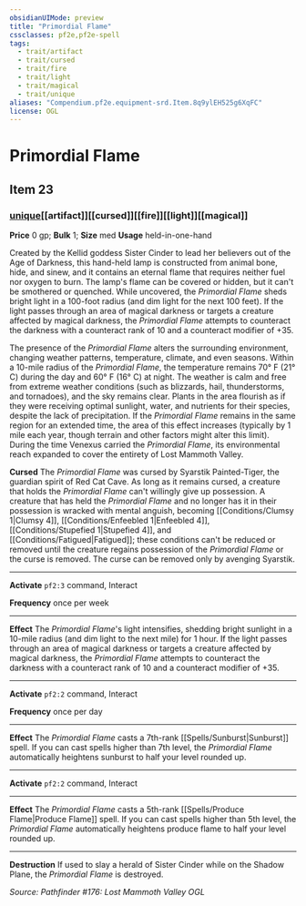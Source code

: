 ```yaml
---
obsidianUIMode: preview
title: "Primordial Flame"
cssclasses: pf2e,pf2e-spell
tags:
  - trait/artifact
  - trait/cursed
  - trait/fire
  - trait/light
  - trait/magical
  - trait/unique
aliases: "Compendium.pf2e.equipment-srd.Item.8q9ylEH525g6XqFC"
license: OGL
---
```

# Primordial Flame
## Item 23
### [unique](unique "Unique Rarity Trait")[[artifact]][[cursed]][[fire]][[light]][[magical]]


**Price** 0 gp; 
**Bulk** 1; **Size** med
**Usage** held-in-one-hand

Created by the Kellid goddess Sister Cinder to lead her believers out of the Age of Darkness, this hand-held lamp is constructed from animal bone, hide, and sinew, and it contains an eternal flame that requires neither fuel nor oxygen to burn. The lamp's flame can be covered or hidden, but it can't be smothered or quenched. While uncovered, the _Primordial Flame_ sheds bright light in a 100-foot radius (and dim light for the next 100 feet). If the light passes through an area of magical darkness or targets a creature affected by magical darkness, the _Primordial Flame_ attempts to counteract the darkness with a counteract rank of 10 and a counteract modifier of +35.

The presence of the _Primordial Flame_ alters the surrounding environment, changing weather patterns, temperature, climate, and even seasons. Within a 10-mile radius of the _Primordial Flame_, the temperature remains 70° F (21° C) during the day and 60° F (16° C) at night. The weather is calm and free from extreme weather conditions (such as blizzards, hail, thunderstorms, and tornadoes), and the sky remains clear. Plants in the area flourish as if they were receiving optimal sunlight, water, and nutrients for their species, despite the lack of precipitation. If the _Primordial Flame_ remains in the same region for an extended time, the area of this effect increases (typically by 1 mile each year, though terrain and other factors might alter this limit). During the time Venexus carried the _Primordial Flame_, its environmental reach expanded to cover the entirety of Lost Mammoth Valley.

**Cursed** The _Primordial Flame_ was cursed by Syarstik Painted-Tiger, the guardian spirit of Red Cat Cave. As long as it remains cursed, a creature that holds the _Primordial Flame_ can't willingly give up possession. A creature that has held the _Primordial Flame_ and no longer has it in their possession is wracked with mental anguish, becoming [[Conditions/Clumsy 1|Clumsy 4]], [[Conditions/Enfeebled 1|Enfeebled 4]], [[Conditions/Stupefied 1|Stupefied 4]], and [[Conditions/Fatigued|Fatigued]]; these conditions can't be reduced or removed until the creature regains possession of the _Primordial Flame_ or the curse is removed. The curse can be removed only by avenging Syarstik.

* * *

**Activate** `pf2:3` command, Interact

**Frequency** once per week

* * *

**Effect** The _Primordial Flame_'s light intensifies, shedding bright sunlight in a 10-mile radius (and dim light to the next mile) for 1 hour. If the light passes through an area of magical darkness or targets a creature affected by magical darkness, the _Primordial Flame_ attempts to counteract the darkness with a counteract rank of 10 and a counteract modifier of +35.

* * *

**Activate** `pf2:2` command, Interact

**Frequency** once per day

* * *

**Effect** The _Primordial Flame_ casts a 7th-rank [[Spells/Sunburst|Sunburst]] spell. If you can cast spells higher than 7th level, the _Primordial Flame_ automatically heightens sunburst to half your level rounded up.

* * *

**Activate** `pf2:2` command, Interact

* * *

**Effect** The _Primordial Flame_ casts a 5th-rank [[Spells/Produce Flame|Produce Flame]] spell. If you can cast spells higher than 5th level, the _Primordial Flame_ automatically heightens produce flame to half your level rounded up.

* * *

**Destruction** If used to slay a herald of Sister Cinder while on the Shadow Plane, the _Primordial Flame_ is destroyed.

*Source: Pathfinder #176: Lost Mammoth Valley*
*OGL*